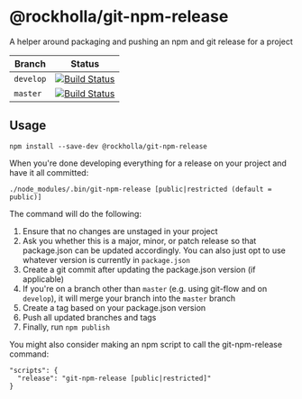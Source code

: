 # @rockholla/git-npm-release

A helper around packaging and pushing an npm and git release for a project

| Branch    | Status                                                                                                                                               |
| --------  | ---------------------------------------------------------------------------------------------------------------------------------------------------  |
| `develop` | [![Build Status](https://travis-ci.org/rockholla/nodejs-git-npm-release.svg?branch=develop)](https://travis-ci.org/rockholla/nodejs-git-npm-release) |
| `master`  | [![Build Status](https://travis-ci.org/rockholla/nodejs-git-npm-release.svg?branch=master)](https://travis-ci.org/rockholla/nodejs-git-npm-release)  |

## Usage

```
npm install --save-dev @rockholla/git-npm-release
```

When you're done developing everything for a release on your project and have it all committed:

```
./node_modules/.bin/git-npm-release [public|restricted (default = public)]
```

The command will do the following:

1. Ensure that no changes are unstaged in your project
2. Ask you whether this is a major, minor, or patch release so that package.json can be updated accordingly. You can also just opt to use whatever version is currently in `package.json`
3. Create a git commit after updating the package.json version (if applicable)
4. If you're on a branch other than `master` (e.g. using git-flow and on `develop`), it will merge your branch into the `master` branch
5. Create a tag based on your package.json version
6. Push all updated branches and tags
7. Finally, run `npm publish`

You might also consider making an npm script to call the git-npm-release command:

```
"scripts": {
  "release": "git-npm-release [public|restricted]"
}
```
